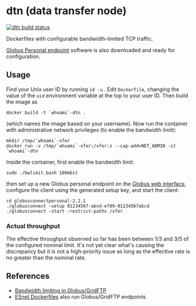 # dtn (data transfer node)

[![dtn build status](https://api.travis-ci.org/cjmay/dtn.png?branch=master)](https://travis-ci.org/cjmay/dtn)

Dockerfiles with configurable bandwidth-limited TCP traffic.

[Globus Personal endpoint](https://www.globus.org/globus-connect-personal)
software is also downloaded and ready for configuration.


## Usage

Find your Unix user ID by running `id -u` .  Edit `Dockerfile`, changing
the value of the `uid` environment variable at the top to your user ID.
Then build the image as
```
docker build -t `whoami`-dtn .
```
(which names the image based on your username).  Now run the container
with administrative network privileges (to enable the bandwidth limit):
```
mkdir /tmp/`whoami`-xfer
docker run -v /tmp/`whoami`-xfer:/xfer:z --cap-add=NET_ADMIN -it `whoami`-dtn
```
Inside the container, first enable the bandwidth limit:
```
sudo ./bwlimit.bash 100mbit
```
then set up a new Globus personal endpoint on the
[Globus web interface](https://www.globus.org/app/endpoints), configure
the client using the generated setup key, and start the client:
```
cd globusconnectpersonal-2.2.1
./globusconnect -setup 01234567-abcd-ef89-01234567abcd
./globusconnect -start -restrict-paths /xfer
```

### Actual throughput

The effective throughput observed so far has been between 1/3 and 3/5 of
the configured nominal limit.  It's not yet clear what's causing the
discrepancy but it is not a high-priority issue as long as the effective
rate is no greater than the nominal rate.


## References

* [Bandwidth limiting in Globus/GridFTP](http://toolkit.globus.org/toolkit/data/gridftp/bwlimit.html)
* [ESnet Dockerfiles](https://github.com/esnet/docker) also run Globus/GridFTP endpoints
